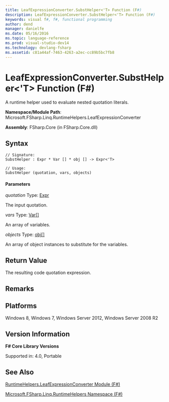 ```yaml
---
title: LeafExpressionConverter.SubstHelper<'T> Function (F#)
description: LeafExpressionConverter.SubstHelper<'T> Function (F#)
keywords: visual f#, f#, functional programming
author: dend
manager: danielfe
ms.date: 05/16/2016
ms.topic: language-reference
ms.prod: visual-studio-dev14
ms.technology: devlang-fsharp
ms.assetid: c81a44af-7463-4263-a2ec-cc89b5bc7fb8 
---
```


# LeafExpressionConverter.SubstHelper<'T> Function (F#)

A runtime helper used to evaluate nested quotation literals.

**Namespace/Module Path**: Microsoft.FSharp.Linq.RuntimeHelpers.LeafExpressionConverter

**Assembly**: FSharp.Core (in FSharp.Core.dll)


## Syntax

```
// Signature:
SubstHelper : Expr * Var [] * obj [] -> Expr<'T>

// Usage:
SubstHelper (quotation, vars, objects)
```

#### Parameters
*quotation*
Type: [Expr](https://msdn.microsoft.com/library/ed6a2caf-69d4-45c2-ab97-e9b3be9bce65)


The input quotation.


*vars*
Type: [Var](https://msdn.microsoft.com/library/2b1237f9-d897-4bcf-872a-4a297db3f7b5)[[]](https://msdn.microsoft.com/library/def20292-9aae-4596-9275-b94e594f8493)


An array of variables.


*objects*
Type: [obj](https://msdn.microsoft.com/library/dcf2430f-702b-40e5-a0a1-97518bf137f7)[[]](https://msdn.microsoft.com/library/def20292-9aae-4596-9275-b94e594f8493)


An array of object instances to substitute for the variables.




## Return Value
The resulting code quotation expression.


## Remarks

## Platforms
Windows 8, Windows 7, Windows Server 2012, Windows Server 2008 R2


## Version Information
**F# Core Library Versions**

Supported in: 4.0, Portable




## See Also
[RuntimeHelpers.LeafExpressionConverter Module &#40;F&#35;&#41;](RuntimeHelpers.LeafExpressionConverter-Module-%5BFSharp%5D.md)

[Microsoft.FSharp.Linq.RuntimeHelpers Namespace &#40;F&#35;&#41;](Microsoft.FSharp.Linq.RuntimeHelpers-Namespace-%5BFSharp%5D.md)


